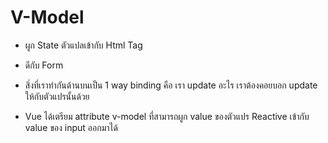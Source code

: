 # V-Model
- ผูก State ตัวแปลเข้ากับ Html Tag
- ดีกับ Form

- สิ่งที่เราทำกันด้านบนเป็น 1 way binding คือ เรา update อะไร เราต้องคอยบอก update ให้กับตัวแปรนั้นด้วย
- Vue ได้เตรียม attribute v-model ที่สามารถผูก value ของตัวแปร Reactive เข้ากับ value ของ input ออกมาได้
